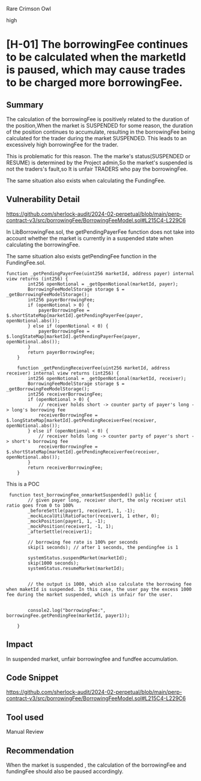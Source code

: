 Rare Crimson Owl

high

# [H-01] The borrowingFee continues to be calculated when the marketId is paused, which may cause trades to be charged more borrowingFee.

## Summary
The calculation of the borrowingFee is positively related to the duration of the position,When the market is SUSPENDED for some reason, the duration of the position continues to accumulate, resulting in the borrowingFee being calculated for the trader during the market SUSPENDED. This leads to an excessively high borrowingFee for the trader.

This is problematic for this reason. The the marke's status(SUSPENDED or RESUME) is determined by the Project admin,So the market's suspended is not the traders's fault,so It is unfair TRADERS who pay the borrowingFee.

The same situation also exists when calculating the FundingFee.

## Vulnerability Detail

https://github.com/sherlock-audit/2024-02-perpetual/blob/main/perp-contract-v3/src/borrowingFee/BorrowingFeeModel.sol#L215C4-L229C6

In LibBorrowingFee.sol, the getPendingPayerFee function does not take into account whether the market is currently in a suspended state when calculating the borrowingFee.

The same situation also exists getPendingFee function in the FundingFee.sol.

```solidity
function _getPendingPayerFee(uint256 marketId, address payer) internal view returns (int256) {
        int256 openNotional = _getOpenNotional(marketId, payer);
        BorrowingFeeModelStorage storage $ = _getBorrowingFeeModelStorage();
        int256 payerBorrowingFee;
        if (openNotional > 0) {
            payerBorrowingFee = $.shortStateMap[marketId].getPendingPayerFee(payer, openNotional.abs());
        } else if (openNotional < 0) {
            payerBorrowingFee = $.longStateMap[marketId].getPendingPayerFee(payer, openNotional.abs());
        }
        return payerBorrowingFee;
    }

    function _getPendingReceiverFee(uint256 marketId, address receiver) internal view returns (int256) {
        int256 openNotional = _getOpenNotional(marketId, receiver);
        BorrowingFeeModelStorage storage $ = _getBorrowingFeeModelStorage();
        int256 receiverBorrowingFee;
        if (openNotional > 0) {
            // receiver holds short -> counter party of payer's long -> long's borrowing fee
            receiverBorrowingFee = $.longStateMap[marketId].getPendingReceiverFee(receiver, openNotional.abs());
        } else if (openNotional < 0) {
            // receiver holds long -> counter party of payer's short -> short's borrowing fee
            receiverBorrowingFee = $.shortStateMap[marketId].getPendingReceiverFee(receiver, openNotional.abs());
        }
        return receiverBorrowingFee;
    }
```

This is a POC
```solidity
 function test_borrowingFee_onmarketSuspended() public {
        // given payer long, receiver short, the only receiver util ratio goes from 0 to 100%
        _beforeSettle(payer1, receiver1, 1, -1);
        _mockLocalUtilRatioFactor(receiver1, 1 ether, 0);
        _mockPosition(payer1, 1, -1);
        _mockPosition(receiver1, -1, 1);
        _afterSettle(receiver1);

        // borrowing fee rate is 100% per seconds
        skip(1 seconds); // after 1 seconds, the pendingfee is 1

        systemStatus.suspendMarket(marketId);
        skip(1000 seconds);
        systemStatus.resumeMarket(marketId);


        // the output is 1000, which also calculate the borrowing fee when maketId is suspended. In this case, the user pay the excess 1000 fee during the market suspended, which is unfair for the user.


        console2.log("borrowingFee:", borrowingFee.getPendingFee(marketId, payer1)); 

    }
   ```


## Impact
In suspended market, unfair borrowingfee and fundfee accumulation.


## Code Snippet

https://github.com/sherlock-audit/2024-02-perpetual/blob/main/perp-contract-v3/src/borrowingFee/BorrowingFeeModel.sol#L215C4-L229C6

## Tool used

Manual Review

## Recommendation

When the market is suspended , the calculation of the borrowingFee and fundingFee should also be paused accordingly.
